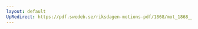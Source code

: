 ```yaml
---
layout: default
UpRedirect: https://pdf.swedeb.se/riksdagen-motions-pdf/1868/mot_1868__ak__00229/mot_1868__ak__00229_002.pdf
---
```


